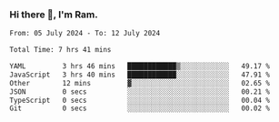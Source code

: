 ### Hi there 👋, I'm Ram.

<!--START_SECTION:waka-->

```txt
From: 05 July 2024 - To: 12 July 2024

Total Time: 7 hrs 41 mins

YAML         3 hrs 46 mins   ████████████▒░░░░░░░░░░░░   49.17 %
JavaScript   3 hrs 40 mins   ████████████░░░░░░░░░░░░░   47.91 %
Other        12 mins         ▓░░░░░░░░░░░░░░░░░░░░░░░░   02.65 %
JSON         0 secs          ░░░░░░░░░░░░░░░░░░░░░░░░░   00.21 %
TypeScript   0 secs          ░░░░░░░░░░░░░░░░░░░░░░░░░   00.04 %
Git          0 secs          ░░░░░░░░░░░░░░░░░░░░░░░░░   00.02 %
```

<!--END_SECTION:waka-->
